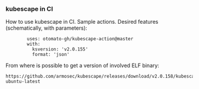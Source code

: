 ### kubescape in CI
How to use kubescape in CI. Sample actions. Desired features (schematically, with parameters):
```- name: Run Kubescape
        uses: otomato-gh/kubescape-action@master
        with:
          ksversion: 'v2.0.155'
          format: 'json'
```
From where is possible to get a version of involved ELF binary:
```
https://github.com/armosec/kubescape/releases/download/v2.0.158/kubescape-ubuntu-latest
```
